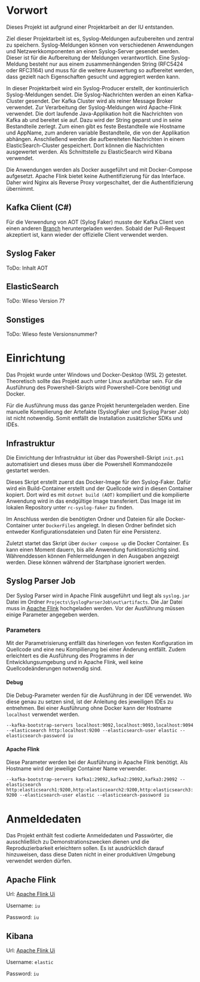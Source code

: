# Vorwort

Dieses Projekt ist aufgrund einer Projektarbeit an der IU entstanden.

Ziel dieser Projektarbeit ist es, Syslog-Meldungen aufzubereiten und zentral zu speichern. Syslog-Meldungen können von verschiedenen Anwendungen und Netzwerkkomponenten an einen Syslog-Server gesendet werden. Dieser ist für die Aufbereitung der Meldungen verantwortlich. Eine Syslog-Meldung besteht nur aus einem zusammenhängenden String (RFC5424 oder RFC3164) und muss für die weitere Auswertung so aufbereitet werden, dass gezielt nach Eigenschaften gesucht und aggregiert werden kann.

In dieser Projektarbeit wird ein Syslog-Producer erstellt, der kontinuierlich Syslog-Meldungen sendet. Die Syslog-Nachrichten werden an einen Kafka-Cluster gesendet. Der Kafka Cluster wird als reiner Message Broker verwendet. Zur Verarbeitung der Syslog-Meldungen wird Apache-Flink verwendet. Die dort laufende Java-Applikation holt die Nachrichten von Kafka ab und bereitet sie auf. Dazu wird der String geparst und in seine Bestandteile zerlegt. Zum einen gibt es feste Bestandteile wie Hostname und AppName, zum anderen variable Bestandteile, die von der Applikation abhängen. Anschließend werden die aufbereiteten Nachrichten in einem ElasticSearch-Cluster gespeichert. Dort können die Nachrichten ausgewertet werden. Als Schnittstelle zu ElasticSearch wird Kibana verwendet.

Die Anwendungen werden als Docker ausgeführt und mit Docker-Compose aufgesetzt. Apache Flink bietet keine Authentifizierung für das Interface. Daher wird Nginx als Reverse Proxy vorgeschaltet, der die Authentifizierung übernimmt.

## Kafka Client (C#)

Für die Verwendung von AOT (Sylog Faker) musste der Kafka Client von einen anderen [Branch](https://github.com/latop2604/confluent-kafka-dotnet/tree/feat/aot) heruntergeladen werden. Sobald der Pull-Request akzeptiert ist, kann wieder der offizielle Client verwendet werden.

## Syslog Faker

ToDo: Inhalt
AOT 

## ElasticSearch

ToDo: Wieso Version 7?

## Sonstiges

ToDo: Wieso feste Versionsnummer?

# Einrichtung

Das Projekt wurde unter Windows und Docker-Desktop (WSL 2) getestet. Theoretisch sollte das Projekt auch unter Linux ausführbar sein. Für die Ausführung des Powershell-Skripts wird Powershell-Core benötigt und Docker.

Für die Ausführung muss das ganze Projekt heruntergeladen werden. Eine manuelle Kompilierung der Artefakte (SyslogFaker und Syslog Parser Job) ist nicht notwendig. Somit entfällt die Installation zusätzlicher SDKs und IDEs.

## Infrastruktur

Die Einrichtung der Infrastruktur ist über das Powershell-Skript `init.ps1` automatisiert und dieses muss über die Powershell Kommandozeile gestartet werden. 

Dieses Skript erstellt zuerst das Docker-Image für den Syslog-Faker. Dafür wird ein Build-Container erstellt und der Quellcode wird in diesen Container kopiert. Dort wird es mit `dotnet build (AOT)` kompiliert und die kompilierte Anwendung wird in das endgültige Image transferiert. Das Image ist im lokalen Repository unter `rc-syslog-faker` zu finden.

Im Anschluss werden die benötigten Ordner und Dateien für alle Docker-Container unter `DockerFiles` angelegt. In diesen Ordner befindet sich entweder Konfigurationsdateien und Daten für eine Persistenz.

Zuletzt startet das Skript über `docker compose up` die Docker Container. Es kann einen Moment dauern, bis alle Anwendung funktionstüchtig sind. Währenddessen können Fehlermeldungen in den Ausgaben angezeigt werden. Diese können während der Startphase ignoriert werden.

## Syslog Parser Job

Der Syslog Parser wird in Apache Flink ausgeführt und liegt als `syslog.jar` Datei im Ordner `Projects\SyslogParserJob\out\artifacts`. Die Jar Datei muss in [Apache Flink](http://localhost:8080) hochgeladen werden.
Vor der Ausführung müssen einige Parameter angegeben werden.

### Parameters

Mit der Parametrisierung entfällt das hinerlegen von festen Konfiguration im Quellcode und eine neu Kompilierung bei einer Änderung entfällt. Zudem erleichtert es die Ausführung des Programms in der Entwicklungsumgebung und in Apache Flink, weil keine Quellcodeänderungen notwendig sind.

#### Debug

Die Debug-Parameter werden für die Ausführung in der IDE verwendet. Wo diese genau zu setzen sind, ist der Anleitung des jeweiligen IDEs zu entnehmen. Bei einer Ausführung ohne Docker kann der Hostname `localhost` verwendet werden.

`--kafka-bootstrap-servers localhost:9092,localhost:9093,localhost:9094 --elasticsearch http:localhost:9200 --elasticsearch-user elastic --elasticsearch-password iu`

#### Apache Flink

Diese Parameter werden bei der Ausführung in Apache Flink benötigt. Als Hostname wird der jeweilige Container Name verwender.

`--kafka-bootstrap-servers kafka1:29092,kafka2:29092,kafka3:29092 --elasticsearch http:elasticsearch1:9200,http:elasticsearch2:9200,http:elasticsearch3:9200 --elasticsearch-user elastic --elasticsearch-password iu`

# Anmeldedaten

Das Projekt enthält fest codierte Anmeldedaten und Passwörter, die ausschließlich zu Demonstrationszwecken dienen und die Reproduzierbarkeit erleichtern sollen. Es ist ausdrücklich darauf hinzuweisen, dass diese Daten nicht in einer produktiven Umgebung verwendet werden dürfen.

## Apache Flink

Url: [Apache Flink Ui](http://localhost:8080)

Username: `iu`

Password: `iu`

## Kibana

Url: [Apache Flink Ui](http://localhost:5601)

Username: `elastic`

Password: `iu`

